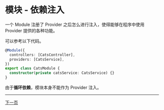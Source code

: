 # 模块 - 依赖注入

一个 Module 注册了 Provider 之后怎么进行注入，使得能够在程序中使用 Provider 提供的各种功能。

可以参考以下代码。

```ts
@Module({
  controllers: [CatsController],
  providers: [CatsService],
})
export class CatsModule {
  constructor(private catsService: CatsService) {}
}
```

由于**循环依赖**，模块本身不能作为 Provider 注入。

---

[下一页](./Module-Global-Module.md)
